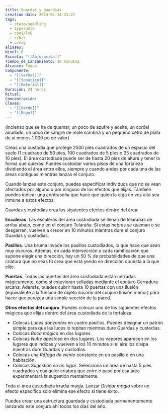 ```yaml
---
title: Guardas y guardias
creation date: 2024-02-14 23:21
tags:
  - state/seedling
  - type/note
  - conj/lv6
  - c/bar
  - c/mag
aliases: 
Nivel: 6
Escuela: "[[Abjuración]]"
Tiempo_de_Lanzamiento: 10 minutos
Alcance: Toque
Componente:
  - "[[Verbal]]"
  - "[[Somático]]"
  - "[[Material]]"
Duración: 24 horas
Ritual: 
Concentración: 
Clases:
  - "[[Bardo]]"
  - "[[Mago]]"
---
```

(incienso que se ha de quemar, un poco de azufre y aceite, un cordel anudado, un poco de sangre de mole sombría y un pequeño cetro de plata de al menos 1.000 po de valor)

Creas una custodia que protege 2500 pies cuadrados de un espacio del suelo (1 cuadrado de 50 pies, 100 cuadrados de 5 pies o 25 cuadrados de 10 pies). El área custodiada puede ser de hasta 20 pies de altura y tener la forma que quieras. Puedes custodiar varios pisos de una fortaleza dividiendo el área entre ellos, siempre y cuando andes por cada una de las áreas contiguas mientras lanzas el conjuro.

Cuando lanzas este conjuro, puedes especificar individuos que no se vean afectados por alguno o por ninguno de los efectos que elijas. También puedes indicar una contraseña que hace que quien la diga en voz alta sea inmune a estos efectos.

Guardas y custodias crea los siguientes efectos dentro del área:

**Escaleras**. Las escaleras del área custodiada se llenan de telarañas de arriba abajo, como en el conjuro Telaraña. Si estas hebras se queman o se desgarran, vuelven a crecer en 10 minutos mientras dure el conjuro Guardas y custodias. 

**Pasillos**. Una bruma invade los pasillos custodiados, lo que hace que sean muy oscuros. Además, en cada intersección o cada ramificación que supone elegir una dirección, hay un 50 % de probabilidades de que una criatura que no seas tú crea que está yendo en dirección opuesta a la que elije. 

**Puertas**. Todas las puertas del área custodiada están cerradas mágicamente, como si estuvieran selladas mediante el conjuro Cerradura arcana. Además, puedes cubrir hasta 10 puertas con una ilusión (equivalente a la función de objeto ilusorio del conjuro Ilusión menor) para hacer que parezca una simple sección de la pared. 

**Otros efectos del conjuro**. Puedes colocar uno de los siguientes efectos mágicos que elijas dentro del área custodiada de la fortaleza.

- Colocas _Luces danzantes_ en cuatro pasillos. Puedes designar un patrón simple para que las luces lo repitan mientras dure Guardas y custodias.
- Colocas _Boca mágica_ en dos lugares.
- Colocas _Nube apestosa_ en dos lugares. Los vapores aparecen en los lugares que indicas y vuelven a los 10 minutos si el aire los disipa mientras dure Guardas y custodias.
- Colocas una _Ráfaga de viento_ constante en un pasillo o en una habitación.
- Colocas _Sugestión en un lugar_. Selecciona un área de hasta 5 pies cuadrados y cualquier criatura que entre o pase por esa área experimentará la sugestión mentalmente.

Toda el área custodiada irradia magia. Lanzar _Disipar magia_ sobre un efecto específico solo elimina ese efecto si tiene éxito.

Puedes crear una estructura guardada y custodiada permanentemente lanzando este conjuro ahí todos los días del año.
